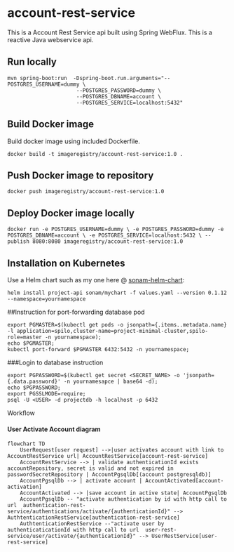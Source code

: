 # account-rest-service

This is a Account Rest Service api built using Spring WebFlux. 
This is a reactive Java webservice api.


## Run locally

```
mvn spring-boot:run  -Dspring-boot.run.arguments="--POSTGRES_USERNAME=dummy \
                      --POSTGRES_PASSWORD=dummy \
                      --POSTGRES_DBNAME=account \
                      --POSTGRES_SERVICE=localhost:5432"
```
 
 
## Build Docker image

Build docker image using included Dockerfile.


`docker build -t imageregistry/account-rest-service:1.0 .` 

## Push Docker image to repository

`docker push imageregistry/account-rest-service:1.0`

## Deploy Docker image locally

`docker run -e POSTGRES_USERNAME=dummy \
 -e POSTGRES_PASSWORD=dummy -e POSTGRES_DBNAME=account \
  -e POSTGRES_SERVICE=localhost:5432 \
 --publish 8080:8080 imageregistry/account-rest-service:1.0`


## Installation on Kubernetes
Use a Helm chart such as my one here @ [sonam-helm-chart](https://github.com/sonamsamdupkhangsar/sonam-helm-chart):

```
helm install project-api sonam/mychart -f values.yaml --version 0.1.12 --namespace=yournamespace
```

##Instruction for port-forwarding database pod
```
export PGMASTER=$(kubectl get pods -o jsonpath={.items..metadata.name} -l application=spilo,cluster-name=project-minimal-cluster,spilo-role=master -n yournamespace); 
echo $PGMASTER;
kubectl port-forward $PGMASTER 6432:5432 -n yournamespace;
```

###Login to database instruction
```
export PGPASSWORD=$(kubectl get secret <SECRET_NAME> -o 'jsonpath={.data.password}' -n yournamesapce | base64 -d);
echo $PGPASSWORD;
export PGSSLMODE=require;
psql -U <USER> -d projectdb -h localhost -p 6432

```

Workflow


#### User Activate Account diagram
```mermaid
flowchart TD
    UserRequest[user request] -->|user activates account with link to AccountRestService url| AccountRestService[account-rest-service] 
    AccountRestService --> | validate authenticationId exists accountRepository, secret is valid and not expired in passwordSecretRepository | AccountPgsqlDb[(account postgresqldb)]
    AccountPgsqlDb --> | activate account | AccountActivated[account-activation]
    AccountActivated --> |save account in active state| AccountPgsqlDb
    AccountPgsqlDb -- "activate authentication by id with http call to url  authentication-rest-service/authentications/activate/{authenticationId}" --> AuthtenticationRestService[authentication-rest-service]
    AuthtenticationRestService --"activate user by authenticaticationId with http call to url  user-rest-service/user/activate/{authenticationId}" --> UserRestService[user-rest-service]    
```



